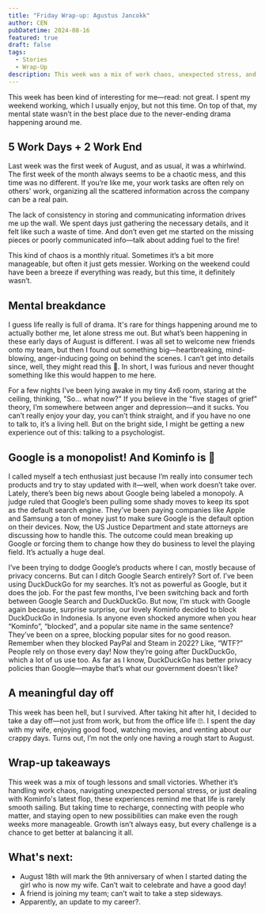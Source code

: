```yaml
---
title: "Friday Wrap-up: Agustus Jancokk"
author: CEN
pubDatetime: 2024-08-16
featured: true
draft: false
tags:
  - Stories
  - Wrap-Up
description: This week was a mix of work chaos, unexpected stress, and some much-needed downtime. But even with all that, a meaningful day off and exciting things ahead remind me that there’s always a silver lining.
---
```


This week has been kind of interesting for me—read: not great. I spent my weekend working, which I usually enjoy, but not this time. On top of that, my mental state wasn’t in the best place due to the never-ending drama happening around me.

## **5 Work Days + 2 Work End**

Last week was the first week of August, and as usual, it was a whirlwind. The first week of the month always seems to be a chaotic mess, and this time was no different. If you’re like me, your work tasks are often rely on others' work, organizing all the scattered information across the company can be a real pain.

The lack of consistency in storing and communicating information drives me up the wall. We spent days just gathering the necessary details, and it felt like such a waste of time. And don’t even get me started on the missing pieces or poorly communicated info—talk about adding fuel to the fire!

This kind of chaos is a monthly ritual. Sometimes it’s a bit more manageable, but often it just gets messier. Working on the weekend could have been a breeze if everything was ready, but this time, it definitely wasn’t.

## **Mental breakdance**

I guess life really is full of drama. It's rare for things happening around me to actually bother me, let alone stress me out. But what’s been happening in these early days of August is different. I was all set to welcome new friends onto my team, but then I found out something big—heartbreaking, mind-blowing, anger-inducing going on behind the scenes. I can’t get into details since, well, they might read this 👀. In short, I was furious and never thought something like this would happen to me here.

For a few nights I’ve been lying awake in my tiny 4x6 room, staring at the ceiling, thinking, "So... what now?" If you believe in the "five stages of grief" theory, I’m somewhere between anger and depression—and it sucks. You can’t really enjoy your day, you can’t think straight, and if you have no one to talk to, it’s a living hell. But on the bright side, I might be getting a new experience out of this: talking to a psychologist.

## **Google is a monopolist! And Kominfo is 💩**

I called myself a tech enthusiast just because I’m really into consumer tech products and try to stay updated with it—well, when work doesn’t take over. Lately, there’s been big news about Google being labeled a monopoly. A judge ruled that Google’s been pulling some shady moves to keep its spot as the default search engine. They’ve been paying companies like Apple and Samsung a ton of money just to make sure Google is the default option on their devices. Now, the US Justice Department and state attorneys are discussing how to handle this. The outcome could mean breaking up Google or forcing them to change how they do business to level the playing field. It’s actually a huge deal.

I’ve been trying to dodge Google’s products where I can, mostly because of privacy concerns. But can I ditch Google Search entirely? Sort of. I’ve been using DuckDuckGo for my searches. It’s not as powerful as Google, but it does the job. For the past few months, I’ve been switching back and forth between Google Search and DuckDuckGo. But now, I’m stuck with Google again because, surprise surprise, our lovely Kominfo decided to block DuckDuckGo in Indonesia. Is anyone even shocked anymore when you hear “Kominfo”, “blocked”, and a popular site name in the same sentence? They’ve been on a spree, blocking popular sites for no good reason. Remember when they blocked PayPal and Steam in 2022? Like, “WTF?” People rely on those every day! Now they’re going after DuckDuckGo, which a lot of us use too. As far as I know, DuckDuckGo has better privacy policies than Google—maybe that’s what our government doesn’t like?

## **A meaningful day off**

This week has been hell, but I survived. After taking hit after hit, I decided to take a day off—not just from work, but from the office life 🙄. I spent the day with my wife, enjoying good food, watching movies, and venting about our crappy days. Turns out, I’m not the only one having a rough start to August.

## **Wrap-up takeaways**

This week was a mix of tough lessons and small victories. Whether it’s handling work chaos, navigating unexpected personal stress, or just dealing with Kominfo's latest flop, these experiences remind me that life is rarely smooth sailing. But taking time to recharge, connecting with people who matter, and staying open to new possibilities can make even the rough weeks more manageable. Growth isn’t always easy, but every challenge is a chance to get better at balancing it all.

## **What's next:**

- August 18th will mark the 9th anniversary of when I started dating the girl who is now my wife. Can’t wait to celebrate and have a good day!
- A friend is joining my team; can’t wait to take a step sideways.
- Apparently, an update to my career?.
